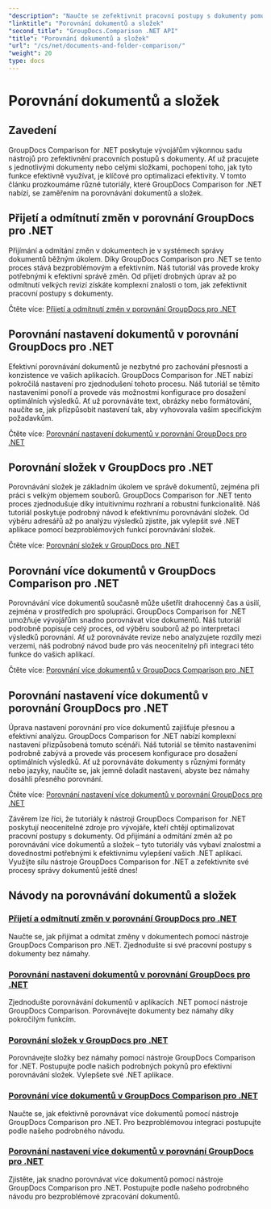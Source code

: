 ```yaml
---
"description": "Naučte se zefektivnit pracovní postupy s dokumenty pomocí tutoriálů o porovnávání GroupDocs pro .NET. Bez námahy přijímejte, odmítejte změny a porovnávejte dokumenty a složky."
"linktitle": "Porovnání dokumentů a složek"
"second_title": "GroupDocs.Comparison .NET API"
"title": "Porovnání dokumentů a složek"
"url": "/cs/net/documents-and-folder-comparison/"
"weight": 20
type: docs
---
```

# Porovnání dokumentů a složek

## Zavedení

GroupDocs Comparison for .NET poskytuje vývojářům výkonnou sadu nástrojů pro zefektivnění pracovních postupů s dokumenty. Ať už pracujete s jednotlivými dokumenty nebo celými složkami, pochopení toho, jak tyto funkce efektivně využívat, je klíčové pro optimalizaci efektivity. V tomto článku prozkoumáme různé tutoriály, které GroupDocs Comparison for .NET nabízí, se zaměřením na porovnávání dokumentů a složek.

## Přijetí a odmítnutí změn v porovnání GroupDocs pro .NET

Přijímání a odmítání změn v dokumentech je v systémech správy dokumentů běžným úkolem. Díky GroupDocs Comparison pro .NET se tento proces stává bezproblémovým a efektivním. Náš tutoriál vás provede kroky potřebnými k efektivní správě změn. Od přijetí drobných úprav až po odmítnutí velkých revizí získáte komplexní znalosti o tom, jak zefektivnit pracovní postupy s dokumenty.

Čtěte více: [Přijetí a odmítnutí změn v porovnání GroupDocs pro .NET](./accept-reject-changes-dotnet/)

## Porovnání nastavení dokumentů v porovnání GroupDocs pro .NET

Efektivní porovnávání dokumentů je nezbytné pro zachování přesnosti a konzistence ve vašich aplikacích. GroupDocs Comparison for .NET nabízí pokročilá nastavení pro zjednodušení tohoto procesu. Náš tutoriál se těmito nastaveními ponoří a provede vás možnostmi konfigurace pro dosažení optimálních výsledků. Ať už porovnáváte text, obrázky nebo formátování, naučíte se, jak přizpůsobit nastavení tak, aby vyhovovala vašim specifickým požadavkům.

Čtěte více: [Porovnání nastavení dokumentů v porovnání GroupDocs pro .NET](./compare-documents-settings-dotnet/)

## Porovnání složek v GroupDocs pro .NET

Porovnávání složek je základním úkolem ve správě dokumentů, zejména při práci s velkým objemem souborů. GroupDocs Comparison for .NET tento proces zjednodušuje díky intuitivnímu rozhraní a robustní funkcionalitě. Náš tutoriál poskytuje podrobný návod k efektivnímu porovnávání složek. Od výběru adresářů až po analýzu výsledků zjistíte, jak vylepšit své .NET aplikace pomocí bezproblémových funkcí porovnávání složek.

Čtěte více: [Porovnání složek v GroupDocs pro .NET](./compare-folders-dotnet/)

## Porovnání více dokumentů v GroupDocs Comparison pro .NET

Porovnávání více dokumentů současně může ušetřit drahocenný čas a úsilí, zejména v prostředích pro spolupráci. GroupDocs Comparison for .NET umožňuje vývojářům snadno porovnávat více dokumentů. Náš tutoriál podrobně popisuje celý proces, od výběru souborů až po interpretaci výsledků porovnání. Ať už porovnáváte revize nebo analyzujete rozdíly mezi verzemi, náš podrobný návod bude pro vás neocenitelný při integraci této funkce do vašich aplikací.

Čtěte více: [Porovnání více dokumentů v GroupDocs Comparison pro .NET](./compare-multiple-documents-dotnet/)

## Porovnání nastavení více dokumentů v porovnání GroupDocs pro .NET

Úprava nastavení porovnání pro více dokumentů zajišťuje přesnou a efektivní analýzu. GroupDocs Comparison for .NET nabízí komplexní nastavení přizpůsobená tomuto scénáři. Náš tutoriál se těmito nastaveními podrobně zabývá a provede vás procesem konfigurace pro dosažení optimálních výsledků. Ať už porovnáváte dokumenty s různými formáty nebo jazyky, naučíte se, jak jemně doladit nastavení, abyste bez námahy dosáhli přesného porovnání.

Čtěte více: [Porovnání nastavení více dokumentů v porovnání GroupDocs pro .NET](./compare-multiple-documents-settings-dotnet/)

Závěrem lze říci, že tutoriály k nástroji GroupDocs Comparison for .NET poskytují neocenitelné zdroje pro vývojáře, kteří chtějí optimalizovat pracovní postupy s dokumenty. Od přijímání a odmítání změn až po porovnávání více dokumentů a složek – tyto tutoriály vás vybaví znalostmi a dovednostmi potřebnými k efektivnímu vylepšení vašich .NET aplikací. Využijte sílu nástroje GroupDocs Comparison for .NET a zefektivnite své procesy správy dokumentů ještě dnes!
## Návody na porovnávání dokumentů a složek
### [Přijetí a odmítnutí změn v porovnání GroupDocs pro .NET](./accept-reject-changes-dotnet/)
Naučte se, jak přijímat a odmítat změny v dokumentech pomocí nástroje GroupDocs Comparison pro .NET. Zjednodušte si své pracovní postupy s dokumenty bez námahy.
### [Porovnání nastavení dokumentů v porovnání GroupDocs pro .NET](./compare-documents-settings-dotnet/)
Zjednodušte porovnávání dokumentů v aplikacích .NET pomocí nástroje GroupDocs Comparison. Porovnávejte dokumenty bez námahy díky pokročilým funkcím.
### [Porovnání složek v GroupDocs pro .NET](./compare-folders-dotnet/)
Porovnávejte složky bez námahy pomocí nástroje GroupDocs Comparison for .NET. Postupujte podle našich podrobných pokynů pro efektivní porovnávání složek. Vylepšete své .NET aplikace.
### [Porovnání více dokumentů v GroupDocs Comparison pro .NET](./compare-multiple-documents-dotnet/)
Naučte se, jak efektivně porovnávat více dokumentů pomocí nástroje GroupDocs Comparison pro .NET. Pro bezproblémovou integraci postupujte podle našeho podrobného návodu.
### [Porovnání nastavení více dokumentů v porovnání GroupDocs pro .NET](./compare-multiple-documents-settings-dotnet/)
Zjistěte, jak snadno porovnávat více dokumentů pomocí nástroje GroupDocs Comparison pro .NET. Postupujte podle našeho podrobného návodu pro bezproblémové zpracování dokumentů.